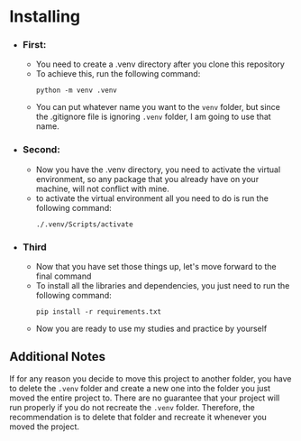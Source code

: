 # Installing


- ### First:
  - You need to create a .venv directory after you clone this repository
  - To achieve this, run the following command: <pre>```python -m venv .venv ```</pre>
  - You can put whatever name you want to the `venv` folder, but since the .gitignore file is ignoring `.venv` folder, I am going to use that name.
- ### Second:
  - Now you have the .venv directory, you need to activate the virtual environment, so any package that you already have on your machine, will not conflict with mine.
  - to activate the virtual environment all you need to do is run the following command: <pre> ```./.venv/Scripts/activate```</pre>
- ### Third
  - Now that you have set those things up, let's move forward to the final command
  - To install all the libraries and dependencies, you just need to run the following command: <pre>```pip install -r requirements.txt```</pre>
  - Now you are ready to use my studies and practice by yourself

## Additional Notes
If for any reason you decide to move this project to another folder, you have to delete the `.venv` folder and create a new one into the folder you just moved the entire project to.
There are no guarantee that your project will run properly if you do not recreate the `.venv` folder. Therefore, the recommendation is to delete that folder and recreate it whenever you moved the project.

